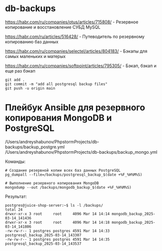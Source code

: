 # db-backups

https://habr.com/ru/companies/otus/articles/715808/ - Резервное копирование и восстановление СУБД MySQL

https://habr.com/ru/articles/516428/ - Путеводитель по резервному копированию баз данных

https://habr.com/ru/companies/selectel/articles/804183/ - Бэкапы для самых маленьких и матерых

https://habr.com/ru/companies/softpoint/articles/795305/ - Бэкап, бэкап и еще раз бэкап








```
git add .
git commit -m "add all postgresql backup files"
git push -u origin main
```



# Плейбук Ansible для резервного копирования MongoDB и PostgreSQL
/Users/andreyshabunov/PhpstormProjects/db-backups/backup_postgre.yml
/Users/andreyshabunov/PhpstormProjects/db-backups/backup_mongo.yml

Команды:
```
# Создание резервной копии всех баз данных PostgreSQL
pg_dumpall --file=/backups/postgresql_backup_$(date +%F_%H%M%S)

# Выполнение резервного копирования MongoDB
mongodump --out /backups/mongodb_backup_$(date +%F_%H%M%S)
```
Результат:
```
postgres@juice-shop-server:~$ ls -l /backups/
total 24
drwxr-xr-x 3 root     root     4096 Mar 14 14:14 mongodb_backup_2025-03-14_141436
drwxr-xr-x 3 root     root     4096 Mar 14 14:18 mongodb_backup_2025-03-14_141806
-rw-rw-r-- 1 postgres postgres 4591 Mar 14 14:33 postgresql_backup_2025-03-14_143307
-rw-rw-r-- 1 postgres postgres 4591 Mar 14 14:35 postgresql_backup_2025-03-14_143537
```